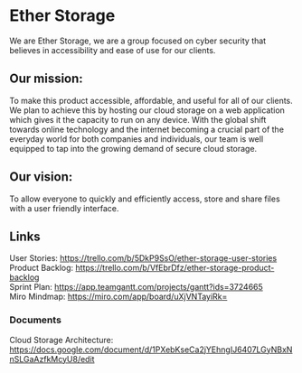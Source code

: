 # Ether Storage
We are Ether Storage, we are a group focused on cyber security that believes in accessibility and ease of use for our clients. 

## Our mission:
To make this product accessible, affordable, and useful for all of our clients. We plan to achieve this by hosting our cloud storage on a web application which gives it the capacity to run on any device. With the global shift towards online technology and the internet becoming a crucial part of the everyday world for both companies and individuals, our team is well equipped to tap into the growing demand of secure cloud storage. 

## Our vision:
To allow everyone to quickly and efficiently access, store and share files with a user friendly interface.

## Links
User Stories: https://trello.com/b/5DkP9SsO/ether-storage-user-stories    
Product Backlog: https://trello.com/b/VfEbrDfz/ether-storage-product-backlog     
Sprint Plan: https://app.teamgantt.com/projects/gantt?ids=3724665    
Miro Mindmap: https://miro.com/app/board/uXjVNTayiRk=    


### Documents   
Cloud Storage Architecture: https://docs.google.com/document/d/1PXebKseCa2jYEhngIJ6407LGyNBxNnSLGaAzfkMcyU8/edit   
